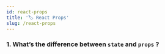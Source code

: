 ```yaml
---
id: react-props
title: '🏷️ React Props'
slug: /react-props
---
```


### 1. What’s the difference between `state` and `props` ?
